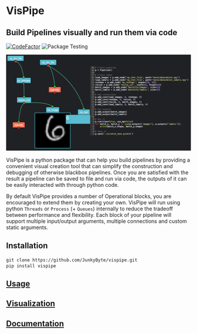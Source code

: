 # VisPipe
## Build Pipelines visually and run them via code
[![CodeFactor](https://www.codefactor.io/repository/github/junkybyte/vispipe/badge/master?s=b4f0ed72fedffa8ed8cbc9bc9887a0db528a24b2)](https://www.codefactor.io/repository/github/junkybyte/vispipe/overview/master)
![Package Testing](https://github.com/JunkyByte/vispipe/workflows/Package%20Testing/badge.svg?branch=master)

![Preview](docs/preview.png)

VisPipe is a python package that can help you build pipelines by providing a convenient visual creation tool that can simplify the construction and debugging of otherwise blackbox pipelines.
Once you are satisfied with the result a pipeline can be saved to file and run via code, the outputs of it can be easily interacted with through python code.

By default VisPipe provides a number of Operational blocks, you are encouraged to extend them by creating your own.
VisPipe will run using python `Threads` or `Process` (+ `Queues`) internally to reduce the tradeoff between performance and flexibility.
Each block of your pipeline will support multiple input/output arguments, multiple connections and custom static arguments.

## Installation
```
git clone https://github.com/JunkyByte/vispipe.git
pip install vispipe
```

## [Usage](docs/docs_md/usage.md)
## [Visualization](docs/docs_md/visualization.md)
## [Documentation](https://junkybyte.github.io/vispipe/)
